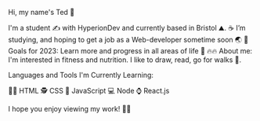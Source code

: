 Hi, my name's Ted 👋

I'm a student ✍ with HyperionDev and currently based in Bristol ⛰️. 
☕ I’m studying, and hoping to get a job as a Web-developer sometime soon 🌏 
🥅 Goals for 2023: Learn more and progress in all areas of life 🚀 
🔥🔥 About me: I'm interested in fitness and nutrition. I like to draw, read, go for walks 🐢​.

Languages and Tools I'm Currently Learning:

🙆‍♂️ HTML 🕵️ CSS 🎈 JavaScript 💻 Node ⌚ React.js

I hope you enjoy viewing my work! 🎉🎊
